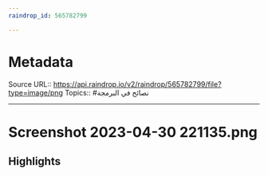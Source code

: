 ```yaml
---
raindrop_id: 565782799

---
```


# Metadata
Source URL:: https://api.raindrop.io/v2/raindrop/565782799/file?type=image/png
Topics:: #نصائح في البرمجة

---
# Screenshot 2023-04-30 221135.png



## Highlights

